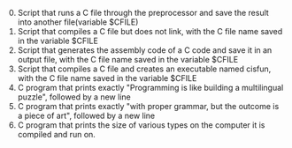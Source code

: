 0. Script that runs a C file through the preprocessor and save the result into another file(variable $CFILE)
1. Script that compiles a C file but does not link, with the C file name saved in the variable $CFILE
2. Script that generates the assembly code of a C code and save it in an output file, with the C file name saved in the variable $CFILE
3. Script that compiles a C file and creates an executable named cisfun, with the C file name saved in the variable $CFILE
4. C program that prints exactly "Programming is like building a multilingual puzzle", followed by a new line
5. C program that prints exactly "with proper grammar, but the outcome is a piece of art", followed by a new line
6. C program that prints the size of various types on the computer it is compiled and run on.
